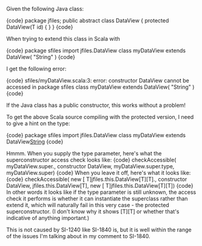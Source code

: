 Given the following Java class:

{code}
package jfiles;
public abstract class DataView<T> { protected DataView(T id) { } }
{code}

When trying to extend this class in Scala with

{code}
package sfiles
import jfiles.DataView
class myDataView extends DataView( "String" )
{code}

I get the following error:

{code}
sfiles/myDataView.scala:3: error: constructor DataView cannot be accessed in package sfiles
class myDataView extends DataView( "String" )
{code}

If the Java class has a public constructor, this works without a problem!

To get the above Scala source compiling with the protected version, I need to give a hint on the type:

{code}
package sfiles
import jfiles.DataView
class myDataView extends DataView[String]( "String" )
{code}


Hmmm.  When you supply the type parameter, here's what the superconstructor access check looks like:
{code}
checkAccessible(
myDataView.super.<init>,
constructor DataView,
myDataView.super.type,
myDataView.super)
{code}
When you leave it off, here's what it looks like:
{code}
checkAccessible(
new [<deferred> <param> <java> T]jfiles.this.DataView[T][T].<init>,
constructor DataView,
jfiles.this.DataView[T],
new [<deferred> <param> <java> T]jfiles.this.DataView[T][T])
{code}
In other words it looks like if the type parameter is still unknown, the access check it performs is whether it can instantiate the superclass rather than extend it, which will naturally fail in this very case - the protected superconstructor.  (I don't know why it shows [T][T] or whether that's indicative of anything important.)

This is not caused by SI-1240 like SI-1840 is, but it is well within the range of the issues I'm talking about in my comment to SI-1840.
